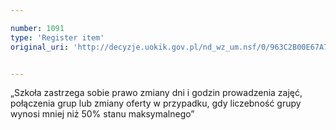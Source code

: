 ```yaml
---

number: 1091
type: 'Register item'
original_uri: 'http://decyzje.uokik.gov.pl/nd_wz_um.nsf/0/963C2B00E67A7B01C12572DD003297EF?OpenDocument'


---
```


„Szkoła zastrzega sobie prawo zmiany dni i godzin prowadzenia zajęć, połączenia grup lub zmiany oferty w przypadku, gdy liczebność grupy wynosi mniej niż 50% stanu maksymalnego”
